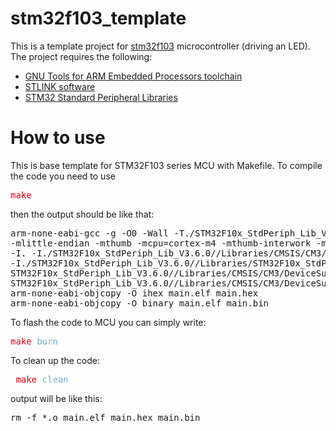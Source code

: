 # stm32f103_template

This is a template project for [stm32f103](http://www.st.com/content/st_com/en/products/microcontrollers/stm32-32-bit-arm-cortex-mcus/stm32f1-series/stm32f103.html?querycriteria=productId=LN1565) microcontroller (driving an LED).
The project requires the following:
- [GNU Tools for ARM Embedded Processors toolchain](https://launchpad.net/gcc-arm-embedded)
- [STLINK software](https://github.com/texane/stlink) 
- [STM32 Standard Peripheral Libraries](http://www.st.com/content/st_com/en/products/embedded-software/mcus-embedded-software/stm32-embedded-software/stm32-standard-peripheral-libraries/stsw-stm32054.html)

# How to use

This is base template for STM32F103 series MCU with Makefile. To compile the code you need to use <pre><span style="color:#E60013">make</span></pre> 
then the output should be like that:
<pre>arm-none-eabi-gcc -g -O0 -Wall -T./STM32F10x_StdPeriph_Lib_V3.6.0//Project/STM32F10x_StdPeriph_Template/TrueSTUDIO/STM3210B-EVAL/stm32_flash.ld 
-mlittle-endian -mthumb -mcpu=cortex-m4 -mthumb-interwork -mfloat-abi=hard -mfpu=fpv4-sp-d16 -DSTM32F10X_MD -DUSE_STDPERIPH_DRIVER -Wl,--gc-sections 
-I. -I./STM32F10x_StdPeriph_Lib_V3.6.0//Libraries/CMSIS/CM3/DeviceSupport/ST/STM32F10x/ -I./STM32F10x_StdPeriph_Lib_V3.6.0//Libraries/CMSIS/CM3/CoreSupport 
-I./STM32F10x_StdPeriph_Lib_V3.6.0//Libraries/STM32F10x_StdPeriph_Driver/inc main.c 
STM32F10x_StdPeriph_Lib_V3.6.0//Libraries/CMSIS/CM3/DeviceSupport/ST/STM32F10x/system_stm32f10x.c 
STM32F10x_StdPeriph_Lib_V3.6.0//Libraries/CMSIS/CM3/DeviceSupport/ST/STM32F10x/startup/TrueSTUDIO/startup_stm32f10x_md.s -o main.elf
arm-none-eabi-objcopy -O ihex main.elf main.hex
arm-none-eabi-objcopy -O binary main.elf main.bin</pre>

To flash the code to MCU you can simply write:
<pre><span style="color:#E60013">make</span> <span style="color:#75B0CF">burn</span> </pre>

To clean up the code:
<pre> <span style="color:#E60013">make</span> <span style="color:#75B0CF">clean</span> </pre>

output will be like this:
<pre>rm -f *.o main.elf main.hex main.bin</pre>

